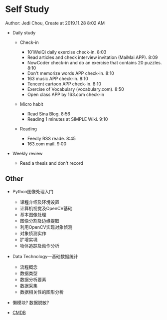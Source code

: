 # Self Study

Author: Jedi Chou, Create at 2019.11.28 8:02 AM

* Daily study
  * Check-in
    * 101WeiQi daily exercise check-in. 8:03
    * Read articles and check interview invitation (MaiMai APP). 8:09
    * NowCoder check-in and do an exercise that contains 20 puzzles. 8:10
    * Don't memorize words APP check-in. 8:10
    * 163 music APP check-in. 8:10
    * Tencent cartoon APP check-in. 8:10
    * Exercise of Vocabulary (vocabulary.com). 8:50
    * Open class APP by 163.com check-in

  * Micro habit
    * Read Sina Blog. 8:56
    * Reading 1 minutes at SIMPLE Wiki. 9:10

  * Reading
    * Feedly RSS reade. 8:45
    * 163.com mail. 9:00

* Weekly review
  * Read a thesis and don't record

## Other

* Python图像处理入门
  * 课程介绍及环境设置
  * 计算机视觉及OpenCV基础
  * 基本图像处理
  * 图像分割及边缘提取
  * 利用OpenCV实现对象侦测
  * 对象侦测实作
  * 扩增实境
  * 物体追踪及动作分析

* Data Technology—基础数据统计
  * 流程概念
  * 数据类型
  * 数据分析要素
  * 数据采集
  * 数据相关性的图形分析

* 懒模块? 数据脱敏?
* [CMDB](https://baike.baidu.com/item/CMDB)
